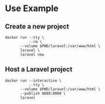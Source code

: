 # Use Example

## Create a new project

```
docker run --tty \
           --rm \
	   --volume $PWD/laravel:/var/www/html \
	   laravel \
	   laravel new
```

## Host a Laravel project

```
docker run --interactive \
           --tty \
	   --volume $PWD/laravel:/var/www/html \
	   --publish 8080:8080 \
	   laravel
```